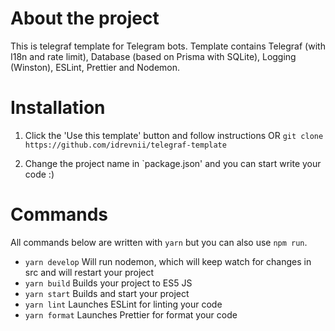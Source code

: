 # About the project

This is telegraf template for Telegram bots. Template contains Telegraf (with I18n and rate limit), Database (based on Prisma with SQLite), Logging (Winston), ESLint, Prettier and Nodemon.

# Installation

1. Click the 'Use this template' button and follow instructions OR `git clone https://github.com/idrevnii/telegraf-template`

2. Change the project name in `package.json' and you can start write your code :)

# Commands

All commands below are written with `yarn` but you can also use `npm run`.

- `yarn develop` Will run nodemon, which will keep watch for changes in src and will restart your project
- `yarn build` Builds your project to ES5 JS
- `yarn start` Builds and start your project
- `yarn lint` Launches ESLint for linting your code
- `yarn format` Launches Prettier for format your code

